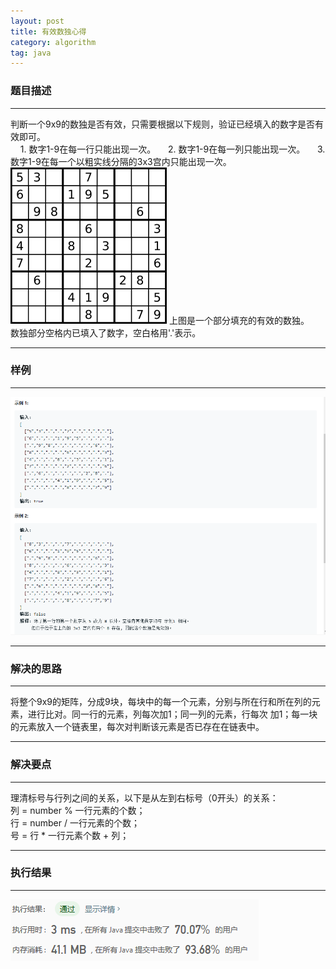 ```yaml
---
layout: post  
title: 有效数独心得  
category: algorithm  
tag: java  
---
```

### 题目描述
- - -
判断一个9x9的数独是否有效，只需要根据以下规则，验证已经填入的数字是否有效即可。  
&nbsp;&nbsp;&nbsp;&nbsp;1. 数字1-9在每一行只能出现一次。
&nbsp;&nbsp;&nbsp;&nbsp;2. 数字1-9在每一列只能出现一次。
&nbsp;&nbsp;&nbsp;&nbsp;3. 数字1-9在每一个以粗实线分隔的3x3宫内只能出现一次。
![输入例子图](/public/myimage/leetcode36-01.png)
上图是一个部分填充的有效的数独。  
数独部分空格内已填入了数字，空白格用'.'表示。
- - -
### 样例
- - -
![样例图](/public/myimage/leetcode36-02.png)
- - -
### 解决的思路
- - -
将整个9x9的矩阵，分成9块，每块中的每一个元素，分别与所在行和所在列的元素，进行比对。同一行的元素，列每次加1；同一列的元素，行每次
加1；每一块的元素放入一个链表里，每次对判断该元素是否已存在在链表中。
- - -
### 解决要点
- - -
理清标号与行列之间的关系，以下是从左到右标号（0开头）的关系：  
列 = number % 一行元素的个数；  
行 = number / 一行元素的个数；  
号 = 行 * 一行元素个数 + 列；
- - -
### 执行结果
- - -
![执行结果图](/public/myimage/leetcode36-03.png)
